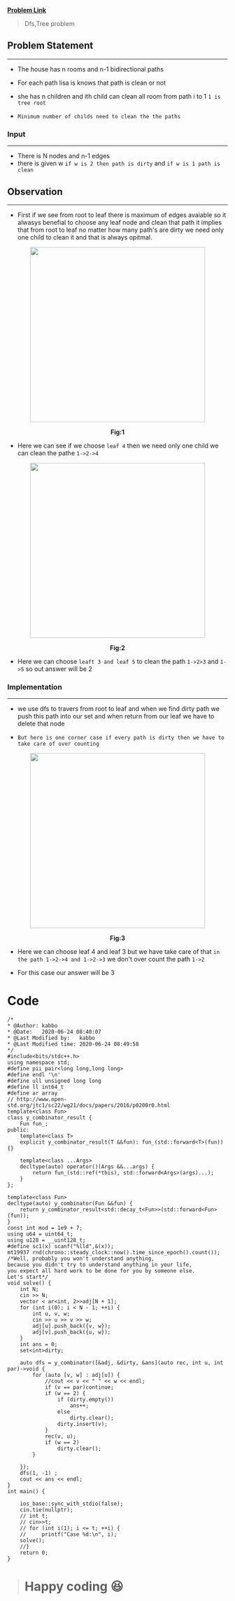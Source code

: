 [**Problem Link**](https://www.codechef.com/POPU2021/problems/POPPUSH5)
>Dfs,Tree problem
## **Problem Statement**
---
- The house has n rooms and n-1 bidirectional paths
- For each path lisa is knows that path is clean or not
-  she has n children and ith child can clean all room from path i to 1
`1 is tree root`

- `Minimum number of childs need to clean the the paths`

### Input 
---
- There is N nodes and n-1 edges
- there is given w `if w is 2 then path is dirty` and `if w is 1 path is clean`

## Observation
---
-  First if we see from root to leaf there is maximum of  edges avaiable so it alwasys benefial to choose any leaf node and clean that path it implies that from root to leaf no matter how many path's are dirty we need only one child to clean it and that is always opitmal.

  <div align="center"> <img src="g1.png" height ="400"/>

**Fig:1**</div>


- Here we can see if we choose `leaf 4` then we need only one child we can clean
the pathe `1->2->4`

 <div align="center"> <img src="g2.png" height ="400"/>

**Fig:2**</div>

- Here we can choose `leaft 3 and leaf 5` to clean the path `1->2>3` and `1->5` so out answer will be 2

### **Implementation**
---
- we use dfs to travers from root to leaf and when we find dirty path we push this path into our set and when return from our leaf we have to delete that node

-  `But here is one corner case if every path is dirty then we have to take care of over counting `

<div align="center"><img src="g3.png" height="400"/>

**Fig:3**</div>

- Here we can choose leaf 4 and leaf 3 but we have take care of that 
`in the path 1->2->4 and 1->2->3` we don't over count the path `1->2` 

- For this case our answer will be 3

# Code
```
/*
* @Author: kabbo
* @Date:   2020-06-24 08:40:07
* @Last Modified by:   kabbo
* @Last Modified time: 2020-06-24 08:49:58
*/
#include<bits/stdc++.h>
using namespace std;
#define pii pair<long long,long long>
#define endl '\n'
#define ull unsigned long long
#define ll int64_t
#define ar array
// http://www.open-std.org/jtc1/sc22/wg21/docs/papers/2016/p0200r0.html
template<class Fun>
class y_combinator_result {
    Fun fun_;
public:
    template<class T>
    explicit y_combinator_result(T &&fun): fun_(std::forward<T>(fun)) {}

    template<class ...Args>
    decltype(auto) operator()(Args &&...args) {
        return fun_(std::ref(*this), std::forward<Args>(args)...);
    }
};

template<class Fun>
decltype(auto) y_combinator(Fun &&fun) {
    return y_combinator_result<std::decay_t<Fun>>(std::forward<Fun>(fun));
}
const int mod = 1e9 + 7;
using u64 = uint64_t;
using u128 = __uint128_t;
#define sc1(x) scanf("%lld",&(x));
mt19937 rnd(chrono::steady_clock::now().time_since_epoch().count());
/*Well, probably you won't understand anything,
because you didn't try to understand anything in your life,
you expect all hard work to be done for you by someone else.
Let's start*/
void solve() {
    int N;
    cin >> N;
    vector < ar<int, 2>>adj[N + 1];
    for (int i(0); i < N - 1; ++i) {
        int u, v, w;
        cin >> u >> v >> w;
        adj[u].push_back({v, w});
        adj[v].push_back({u, w});
    }
    int ans = 0;
    set<int>dirty;

    auto dfs = y_combinator([&adj, &dirty, &ans](auto rec, int u, int par)->void {
        for (auto [v, w] : adj[u]) {
            //cout << v << " " << w << endl;
            if (v == par)continue;
            if (w == 2) {
                if (dirty.empty())
                    ans++;
                else
                    dirty.clear();
                dirty.insert(v);
            }
            rec(v, u);
            if (w == 2)
                dirty.clear();
        }

    });
    dfs(1, -1) ;
    cout << ans << endl;
}
int main() {

    ios_base::sync_with_stdio(false);
    cin.tie(nullptr);
    // int t;
    // cin>>t;
    // for (int i(1); i <= t; ++i) {
    //     printf("Case %d:\n", i);
    solve();
    //}
    return 0;
}
```
># Happy coding :satisfied: